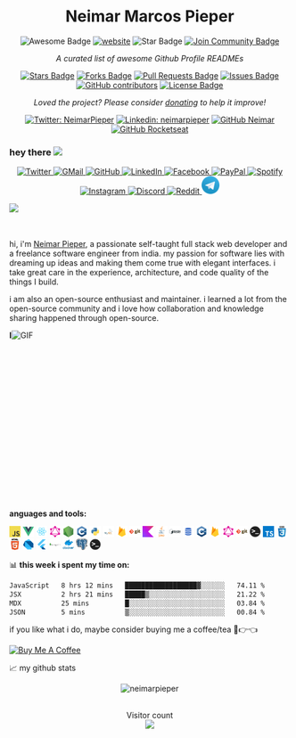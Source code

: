 <h1 align="center">Neimar Marcos Pieper</h1>
<div align="center">
<img src="https://cdn.rawgit.com/sindresorhus/awesome/d7305f38d29fed78fa85652e3a63e154dd8e8829/media/badge.svg" alt="Awesome Badge"/>
<a href="https://arbeitnow.com/?utm_source=awesome-github-profile-readme"><img src="https://img.shields.io/static/v1?label=&labelColor=505050&message=arbeitnow&color=%230076D6&style=flat&logo=google-chrome&logoColor=%230076D6" alt="website"/></a>
<img src="https://img.shields.io/static/v1?label=%F0%9F%8C%9F&message=If%20Useful&style=style=flat&color=BC4E99" alt="Star Badge"/>
<a href="https://discord.gg/XTW52Kt"><img src="https://img.shields.io/discord/733027681184251937.svg?style=flat&label=Join%20Community&color=7289DA" alt="Join Community Badge"/></a>
<br>

<i>A curated list of awesome Github Profile READMEs</i>
  
<a href="https://github.com/neimarpieper/nlw-heat-node/stargazers"><img src="https://img.shields.io/github/stars/neimarpieper/nlw-heat-node" alt="Stars Badge"/></a>
<a href="https://github.com/neimarpieper/nlw-heat-node/network/members"><img src="https://img.shields.io/github/forks/neimarpieper/nlw-heat-node" alt="Forks Badge"/></a>
<a href="https://github.com/neimarpieper/nlw-heat-node/pulls"><img src="https://img.shields.io/github/issues-pr/neimarpieper/nlw-heat-node" alt="Pull Requests Badge"/></a>
<a href="https://github.com/neimarpieper/nlw-heat-node/issues"><img src="https://img.shields.io/github/issues/neimarpieper/nlw-heat-node" alt="Issues Badge"/></a>
<a href="https://github.com/neimarpieper/nlw-heat-node/graphs/contributors"><img alt="GitHub contributors" src="https://img.shields.io/github/contributors/neimarpieper/nlw-heat-node?color=2b9348"></a>
<a href="https://github.com/neimarpieper/nlw-heat-node/blob/master/LICENSE"><img src="https://img.shields.io/github/license/neimarpieper/nlw-heat-node?color=2b9348" alt="License Badge"/></a>

<i>Loved the project? Please consider [donating](https://paypal.me/neimarpieper) to help it improve!</i>


<!--
[![Twitter: NeimarPieper](https://img.shields.io/twitter/follow/ThaiiBraga?style=social)](https://twitter.com/ThaiiBraga)
-->
[![Twitter: NeimarPieper](https://img.shields.io/badge/Tweet--lightgrey?logo=twitter&style=social)](https://twitter.com/NeimarPieper)
[![Linkedin: neimarpieper](https://img.shields.io/badge/-neimarpieper-blue?style=flat-square&logo=Linkedin&logoColor=white&link=https://www.linkedin.com/in/neimarpieper/)](https://www.linkedin.com/in/neimarpieper/)
[![GitHub Neimar](https://img.shields.io/github/followers/neimarpieper?label=neimarpieper&style=social)](https://github.com/neimarpieper)
[![GitHub Rocketseat](https://img.shields.io/github/followers/rocketseat-education?label=rocketseat&style=social)](https://github.com/rocketseat-education)

</div>

### hey there <img src="https://media.giphy.com/media/hvRJCLFzcasrR4ia7z/giphy.gif" width="25px">

<p align="center">
  
<a href="https://twitter.com/neimarpieper">
  <img alt="Twitter" title="Twitter" height="32" width="32" src="https://raw.githubusercontent.com/peterthehan/peterthehan/master/assets/twitter.svg">
</a>
<a href="mailto:neimarpieper@gmail.com">
  <img alt="GMail" width="42px" src="https://edent.github.io/SuperTinyIcons/images/svg/gmail.svg" />
</a>
<a href="https://github.com/neimarpieper">
  <img alt="GitHub" title="GitHub" height="32" width="32" src="https://raw.githubusercontent.com/peterthehan/peterthehan/master/assets/github.svg">
</a>
<a href="https://linkedin.com/in/neimarpieper">
  <img alt="LinkedIn" title="LinkedIn" height="32" width="32" src="https://raw.githubusercontent.com/peterthehan/peterthehan/master/assets/linkedin.svg">
  </a>
<a href="https://facebook.com/neimarpieper">
  <img alt="Facebook" title="Facebook" height="32" width="32" src="https://raw.githubusercontent.com/peterthehan/peterthehan/master/assets/facebook.svg">
</a>
<a href="https://paypal.me/neimarpieper">
  <img alt="PayPal" title="PayPal" height="32" width="32" src="https://raw.githubusercontent.com/peterthehan/peterthehan/master/assets/paypal.svg">
</a>
<a href="https://open.spotify.com/user/11102026058?si=MwiQZcq3QEWBPWPyPihJYQ">
  <img alt="Spotify" title="Spotify" height="32" width="32" src="https://raw.githubusercontent.com/peterthehan/peterthehan/master/assets/spotify.svg">
</a>
<a href="https://instagram.com/neimarpieper" target="_blank">
  <img alt="Instagram" title="Instagram" height="32" width="32" src="https://www.shopsofos.com/images/icon-ig.png">
</a>
<a href="https://discord.com/users/581752425858203659" target="_blank">
  <img alt="Discord" title="Discord" height="32" width="32" src="https://raw.githubusercontent.com/peterthehan/peterthehan/master/assets/discord.svg">
</a>
<a href="https://reddit.com/u/neimarpieper" target="_blank">
  <img alt="Reddit" title="Reddit" height="32" width="32" src="https://raw.githubusercontent.com/peterthehan/peterthehan/master/assets/reddit.svg">
</a>
<a href="https://t.me/neimarpieper" target="_blank">
  <img alt="Telegram" src="https://raw.githubusercontent.com/github/explore/80688e429a7d4ef2fca1e82350fe8e3517d3494d/topics/telegram/telegram.png" alt="sujal_ops_cyber" height="32" width="32" />
</a>

</p>

![](https://visitor-badge.glitch.me/badge?page_id=abhisheknaiidu.abhisheknaiidu)


<br />


hi, i'm [Neimar Pieper](https://github.com/neimarpieper/), a passionate self-taught full stack web developer and a freelance software engineer from india. my passion for software lies with dreaming up ideas and making them come true with elegant interfaces. i take great care in the experience, architecture, and code quality of the things I build.

i am also an open-source enthusiast and maintainer. i learned a lot from the open-source community and i love how collaboration and knowledge sharing happened through open-source.


  <img align="right" alt="GIF" src="https://github.com/abhisheknaiidu/abhisheknaiidu/blob/master/code.gif?raw=true" width="500" height="320" />
  

**languages and tools:**  

<code><img height="20" src="https://raw.githubusercontent.com/github/explore/80688e429a7d4ef2fca1e82350fe8e3517d3494d/topics/javascript/javascript.png"></code>
<code><img height="20" src="https://raw.githubusercontent.com/github/explore/80688e429a7d4ef2fca1e82350fe8e3517d3494d/topics/vue/vue.png"></code>
<code><img height="20" src="https://raw.githubusercontent.com/github/explore/80688e429a7d4ef2fca1e82350fe8e3517d3494d/topics/react/react.png"></code>
<code><img height="20" src="https://raw.githubusercontent.com/github/explore/5c058a388828bb5fde0bcafd4bc867b5bb3f26f3/topics/graphql/graphql.png"></code>
<code><img height="20" src="https://raw.githubusercontent.com/github/explore/80688e429a7d4ef2fca1e82350fe8e3517d3494d/topics/nodejs/nodejs.png"></code>
<code><img height="20" src="https://raw.githubusercontent.com/github/explore/80688e429a7d4ef2fca1e82350fe8e3517d3494d/topics/cpp/cpp.png"></code>
<code><img height="20" src="https://raw.githubusercontent.com/github/explore/80688e429a7d4ef2fca1e82350fe8e3517d3494d/topics/python/python.png"></code>
<code><img height="20" src="https://raw.githubusercontent.com/github/explore/80688e429a7d4ef2fca1e82350fe8e3517d3494d/topics/mysql/mysql.png"></code>
<code><img height="20" src="https://raw.githubusercontent.com/github/explore/80688e429a7d4ef2fca1e82350fe8e3517d3494d/topics/firebase/firebase.png"></code>
<code><img height="20" src="https://raw.githubusercontent.com/github/explore/80688e429a7d4ef2fca1e82350fe8e3517d3494d/topics/git/git.png"></code>
<code><img height="20" src="https://raw.githubusercontent.com/github/explore/80688e429a7d4ef2fca1e82350fe8e3517d3494d/topics/kotlin/kotlin.png"></code>
<code><img height="20" src="https://raw.githubusercontent.com/github/explore/80688e429a7d4ef2fca1e82350fe8e3517d3494d/topics/java/java.png"></code>
<code><img height="20" src="https://raw.githubusercontent.com/github/explore/80688e429a7d4ef2fca1e82350fe8e3517d3494d/topics/bash/bash.png"></code>
<code><img height="20" src="https://raw.githubusercontent.com/github/explore/80688e429a7d4ef2fca1e82350fe8e3517d3494d/topics/sql/sql.png"></code>
<code><img height="20" src="https://raw.githubusercontent.com/github/explore/80688e429a7d4ef2fca1e82350fe8e3517d3494d/topics/cpp/cpp.png"></code>
<code><img height="20" src="https://raw.githubusercontent.com/github/explore/80688e429a7d4ef2fca1e82350fe8e3517d3494d/topics/firebase/firebase.png"></code>
<code><img height="20" src="https://raw.githubusercontent.com/github/explore/5c058a388828bb5fde0bcafd4bc867b5bb3f26f3/topics/graphql/graphql.png"></code>
<code><img height="20" src="https://raw.githubusercontent.com/github/explore/80688e429a7d4ef2fca1e82350fe8e3517d3494d/topics/git/git.png"></code>
<code><img height="20" src="https://raw.githubusercontent.com/github/explore/80688e429a7d4ef2fca1e82350fe8e3517d3494d/topics/terminal/terminal.png"></code>
<code><img height="20" src="https://raw.githubusercontent.com/github/explore/80688e429a7d4ef2fca1e82350fe8e3517d3494d/topics/typescript/typescript.png"></code>
<code><img height="20" src="https://raw.githubusercontent.com/github/explore/80688e429a7d4ef2fca1e82350fe8e3517d3494d/topics/css/css.png"></code>
<code><img height="20" src="https://raw.githubusercontent.com/github/explore/80688e429a7d4ef2fca1e82350fe8e3517d3494d/topics/html/html.png"></code>
<code><img height="20" src="https://raw.githubusercontent.com/github/explore/80688e429a7d4ef2fca1e82350fe8e3517d3494d/topics/dart/dart.png"></code>
<code><img height="20" src="https://raw.githubusercontent.com/github/explore/80688e429a7d4ef2fca1e82350fe8e3517d3494d/topics/flutter/flutter.png"></code>
<code><img height="20" src="https://raw.githubusercontent.com/github/explore/80688e429a7d4ef2fca1e82350fe8e3517d3494d/topics/mongodb/mongodb.png"></code>
<code><img height="20" src="https://raw.githubusercontent.com/github/explore/80688e429a7d4ef2fca1e82350fe8e3517d3494d/topics/docker/docker.png"></code>
<code><img height="20" src="https://raw.githubusercontent.com/github/explore/80688e429a7d4ef2fca1e82350fe8e3517d3494d/topics/postgresql/postgresql.png"></code>
<code><img height="20" src="https://raw.githubusercontent.com/github/explore/80688e429a7d4ef2fca1e82350fe8e3517d3494d/topics/terminal/terminal.png"></code>


📊 **this week i spent my time on:**
<!--START_SECTION:waka-->
```text
JavaScript   8 hrs 12 mins   ██████████████████▓░░░░░░   74.11 % 
JSX          2 hrs 21 mins   █████▒░░░░░░░░░░░░░░░░░░░   21.22 % 
MDX          25 mins         █░░░░░░░░░░░░░░░░░░░░░░░░   03.84 % 
JSON         5 mins          ▒░░░░░░░░░░░░░░░░░░░░░░░░   00.84 % 
```
<!--END_SECTION:waka-->

if you like what i do, maybe consider buying me a coffee/tea 🥺👉👈

<a href="https://www.buymeacoffee.com/neimarpieper" target="_blank"><img src="https://cdn.buymeacoffee.com/buttons/v2/default-red.png" alt="Buy Me A Coffee" width="150" ></a>



📈 my github stats

<p align="center"> <img src="https://github-readme-stats.vercel.app/api?username=neimarpieper&show_icons=true&theme=gotham" alt="neimarpieper" />

<br />
<br />

<p align="center"> 
  Visitor count<br>
  <img src="https://profile-counter.glitch.me/neimarpieper/count.svg" />
</p>
